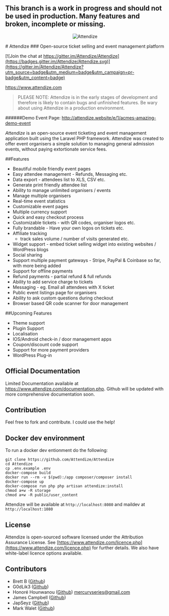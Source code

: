 ## This branch is a work in progress and should not be used in production. Many features and broken, incomplete or missing.

<p align="center">
  <img src="https://www.attendize.com/img/logo-dark.png" alt="Attendize"/>
</p>
# Attendize 
### Open-source ticket selling and event management platform

[![Join the chat at https://gitter.im/Attendize/Attendize](https://badges.gitter.im/Attendize/Attendize.svg)](https://gitter.im/Attendize/Attendize?utm_source=badge&utm_medium=badge&utm_campaign=pr-badge&utm_content=badge)

https://www.attendize.com

> PLEASE NOTE: Attendize is in the early stages of development and therefore is likely to contain bugs and unfinished features. Be wary about using Attendize in a production environment.



######Demo Event Page: http://attendize.website/e/1/acmes-amazing-demo-event


*Attendize* is an open-source event ticketing and event management application built using the Laravel PHP framework. Attendize was created to offer event organisers a simple solution to managing general admission events, without paying extortionate service fees.


##Features
 - Beautiful mobile friendly event pages
 - Easy attendee management - Refunds, Messaging etc.
 - Data export - attendees list to XLS, CSV etc.
 - Generate print friendly attendee list
 - Ability to manage unlimited organisers / events
 - Manage multiple organisers 
 - Real-time event statistics
 - Customizable event pages
 - Multiple currency support
 - Quick and easy checkout process
 - Customizable tickets - with QR codes, organiser logos etc.
 - Fully brandable - Have your own logos on tickets etc.
 - Affiliate tracking
    - track sales volume / number of visits generated etc.
 - Widget support - embed ticket selling widget into existing websites / WordPress blogs
 - Social sharing 
 - Support multiple payment gateways - Stripe, PayPal & Coinbase so far, with more being added
 - Support for offline payments
 - Refund payments - partial refund & full refunds
 - Ability to add service charge to tickets
 - Messaging - eg. Email all attendees with X ticket
 - Public event listings page for organisers
 - Ability to ask custom questions during checkout
 - Browser based QR code scanner for door management
    
##Upcoming Features
 - Theme support
 - Plugin Support
 - Localisation 
 - IOS/Android check-in / door management apps
 - Coupon/discount code support
 - Support for more payment providers
 - WordPress Plug-in 


## Official Documentation

Limited Documentation available at https://www.attendize.com/documentation.php. Github will be updated with more comprehensive documentation soon.


## Contribution

Feel free to fork and contribute. I could use the help!

## Docker dev environment

To run a docker dev entionment do the following:

```
git clone https://github.com/Attendize/Attendize
cd Attendize
cp .env.example .env
docker-compose build
docker run --rm -v $(pwd):/app composer/composer install
docker-compose up
docker-compose run php php artisan attendize:install
chmod a+w -R storage
chmod a+w -R public/user_content
```

Attendize will be available at `http://localhost:8080` and maildev at `http://localhost:1080`

## License

Attendize is open-sourced software licensed under the Attribution Assurance License. See [https://www.attendize.com/licence.php](https://www.attendize.com/licence.php) for further details. We also have white-label licence options available.

## Contributors 

* Brett B ([Github](https://github.com/bretto36))
* G0dLik3 ([Github](https://github.com/G0dLik3))
* Honoré Hounwanou ([Github](http://github.com/mercuryseries)) <mercuryseries@gmail.com>
* James Campbell ([Github](https://github.com/jncampbell))
* JapSeyz ([Github](https://github.com/JapSeyz))
* Mark Walet ([Github](https://github.com/markwalet))
